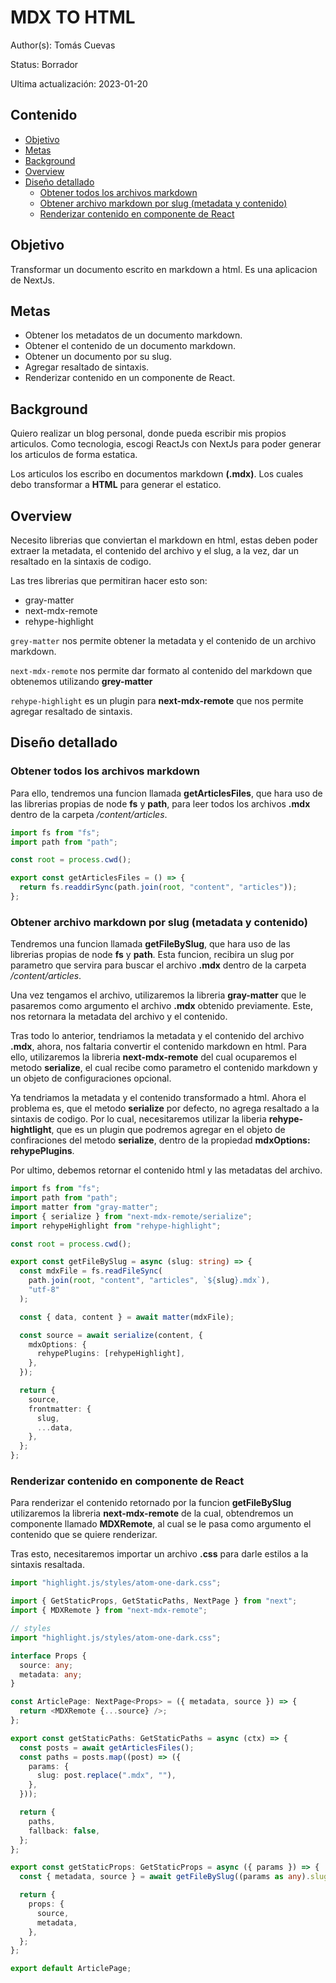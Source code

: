 # MDX TO HTML

Author(s): Tomás Cuevas

Status: Borrador

Ultima actualización: 2023-01-20

## Contenido

- [Objetivo](#objetivo)
- [Metas](#metas)
- [Background](#background)
- [Overview](#overview)
- [Diseño detallado](#diseño-detallado)
  - [Obtener todos los archivos markdown](#obtener-todos-los-archivos-markdown)
  - [Obtener archivo markdown por slug (metadata y contenido)](#obtener-archivo-markdown-por-slug-metadata-y-contenido)
  - [Renderizar contenido en componente de React](#renderizar-contenido-en-componente-de-react)

## Objetivo

Transformar un documento escrito en markdown a html. Es una aplicacion de NextJs.

## Metas

- Obtener los metadatos de un documento markdown.
- Obtener el contenido de un documento markdown.
- Obtener un documento por su slug.
- Agregar resaltado de sintaxis.
- Renderizar contenido en un componente de React.

## Background

Quiero realizar un blog personal, donde pueda escribir mis propios articulos. Como tecnologia, escogi ReactJs con NextJs para poder generar los articulos de forma estatica.

Los articulos los escribo en documentos markdown **(.mdx)**. Los cuales debo transformar a **HTML** para generar el estatico.

## Overview

Necesito librerias que conviertan el markdown en html, estas deben poder extraer la metadata, el contenido del archivo y el slug, a la vez, dar un resaltado en la sintaxis de codigo.

Las tres librerias que permitiran hacer esto son:

- gray-matter
- next-mdx-remote
- rehype-highlight

`grey-matter` nos permite obtener la metadata y el contenido de un archivo markdown.

`next-mdx-remote` nos permite dar formato al contenido del markdown que obtenemos utilizando **grey-matter**

`rehype-highlight` es un plugin para **next-mdx-remote** que nos permite agregar resaltado de sintaxis.

## Diseño detallado

### Obtener todos los archivos markdown

Para ello, tendremos una funcion llamada **getArticlesFiles**, que hara uso de las librerias propias de node **fs** y **path**, para leer todos los archivos **.mdx** dentro de la carpeta _/content/articles_.

```ts
import fs from "fs";
import path from "path";

const root = process.cwd();

export const getArticlesFiles = () => {
  return fs.readdirSync(path.join(root, "content", "articles"));
};
```

### Obtener archivo markdown por slug (metadata y contenido)

Tendremos una funcion llamada **getFileBySlug**, que hara uso de las librerias propias de node **fs** y **path**. Esta funcion, recibira un slug por parametro que servira para buscar el archivo **.mdx** dentro de la carpeta _/content/articles_.

Una vez tengamos el archivo, utilizaremos la libreria **gray-matter** que le pasaremos como argumento el archivo **.mdx** obtenido previamente. Este, nos retornara la metadata del archivo y el contenido.

Tras todo lo anterior, tendriamos la metadata y el contenido del archivo **.mdx**, ahora, nos faltaria convertir el contenido markdown en html. Para ello, utilizaremos la libreria **next-mdx-remote** del cual ocuparemos el metodo **serialize**, el cual recibe como parametro el contenido markdown y un objeto de configuraciones opcional.

Ya tendriamos la metadata y el contenido transformado a html. Ahora el problema es, que el metodo **serialize** por defecto, no agrega resaltado a la sintaxis de codigo. Por lo cual, necesitaremos utilizar la liberia **rehype-hightlight**, que es un plugin que podremos agregar en el objeto de confiraciones del metodo **serialize**, dentro de la propiedad **mdxOptions: rehypePlugins**.

Por ultimo, debemos retornar el contenido html y las metadatas del archivo.

```ts
import fs from "fs";
import path from "path";
import matter from "gray-matter";
import { serialize } from "next-mdx-remote/serialize";
import rehypeHighlight from "rehype-highlight";

const root = process.cwd();

export const getFileBySlug = async (slug: string) => {
  const mdxFile = fs.readFileSync(
    path.join(root, "content", "articles", `${slug}.mdx`),
    "utf-8"
  );

  const { data, content } = await matter(mdxFile);

  const source = await serialize(content, {
    mdxOptions: {
      rehypePlugins: [rehypeHighlight],
    },
  });

  return {
    source,
    frontmatter: {
      slug,
      ...data,
    },
  };
};
```

### Renderizar contenido en componente de React

Para renderizar el contenido retornado por la funcion **getFileBySlug** utilizaremos la libreria **next-mdx-remote** de la cual, obtendremos un componente llamado **MDXRemote**, al cual se le pasa como argumento el contenido que se quiere renderizar.

Tras esto, necesitaremos importar un archivo **.css** para darle estilos a la sintaxis resaltada.

```ts
import "highlight.js/styles/atom-one-dark.css";
```

```ts
import { GetStaticProps, GetStaticPaths, NextPage } from "next";
import { MDXRemote } from "next-mdx-remote";

// styles
import "highlight.js/styles/atom-one-dark.css";

interface Props {
  source: any;
  metadata: any;
}

const ArticlePage: NextPage<Props> = ({ metadata, source }) => {
  return <MDXRemote {...source} />;
};

export const getStaticPaths: GetStaticPaths = async (ctx) => {
  const posts = await getArticlesFiles();
  const paths = posts.map((post) => ({
    params: {
      slug: post.replace(".mdx", ""),
    },
  }));

  return {
    paths,
    fallback: false,
  };
};

export const getStaticProps: GetStaticProps = async ({ params }) => {
  const { metadata, source } = await getFileBySlug((params as any).slug);

  return {
    props: {
      source,
      metadata,
    },
  };
};

export default ArticlePage;
```
